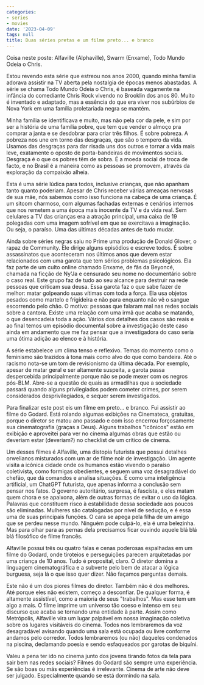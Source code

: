```yaml
---
categories:
- series
- movies
date: '2023-04-09'
tags: null
title: Duas séries pretas e um filme preto... e branco
---
```


Coisa neste poste: Alfaville (Alphaville), Swarm (Enxame), Todo Mundo Odeia o Chris.

Estou revendo esta série que estreou nos anos 2000, quando minha família adorava assistir na TV aberta pela nostalgia de épocas menos abastadas. A série se chama Todo Mundo Odeia o Chris, é baseada vagamente na infância do comediante Chris Rock vivendo no Brooklin dos anos 80. Muito é inventado e adaptado, mas a essência do que era viver nos subúrbios de Nova York em uma família proletariada negra se mantém.

Minha família se identificava e muito, mas não pela cor da pele, e sim por ser a história de uma família pobre, que tem que vender o almoço pra comprar a janta e se desdobrar para criar três filhos. É sobre pobreza. A pobreza nos une em torno das desgraças, que são o tempero da vida. Usamos das desgraças para dar risada uns dos outros e tornar a vida mais leve, exatamente o oposto de porta-bandeiras de movimentos sociais. Desgraça é o que os pobres têm de sobra. É a moeda social de troca de facto, e no Brasil é a maneira como as pessoas se promovem, através da exploração da compaixão alheia.

Esta é uma série lúdica para todos, inclusive crianças, que não apanham tanto quanto poderiam. Apesar de Chris receber várias ameaças nervosas de sua mãe, nós sabemos como isso funciona na cabeça de uma criança. É um sitcom charmoso, com algumas fachadas externas e cenários internos que nos remetem a uma época mais inocente da TV e da vida real. Sem celulares a TV das crianças era a atração principal, uma caixa de 19 polegadas com uma imagem sofrível em que se exercitava a imaginação. Ou seja, o paraíso. Uma das últimas décadas antes de tudo mudar.

Ainda sobre séries negras saiu no Prime uma produção de Donald Glover, o rapaz de Community. Ele dirige alguns episódios e escreve todos. É sobre assassinatos que aconteceram nos últimos anos que devem estar relacionados com uma garota que tem sérios problemas psicológicos. Ela faz parte de um culto online chamado Enxame, de fãs da Beyoncé, chamada na ficção de Ny'Ja e censurado seu nome no documentário sobre o caso real. Este grupo faz de tudo ao seu alcance para destruir na rede pessoas que criticam sua deusa. Essa garota faz o que sabe fazer de melhor: matar golpeando suas vítimas com toda a força. Ela usa objetos pesados como martelo e frigideira e não para enquanto não vê o sangue escorrendo pelo chão. O motivo: pessoas que falaram mal nas redes sociais sobre a cantora. Existe uma relação com uma irmã que acaba se matando, o que desencadeia toda a ação. Vários dos detalhes dos casos são reais e ao final temos um episódio documental sobre a investigação deste caso ainda em andamento que me faz pensar que a investigadora do caso seria uma ótima adição ao elenco e à história.

A série estabelece um clima tenso e reflexivo. Temas do momento como o feminismo são trazidos à tona mais como alvo do que como bandeira. Até o racismo nota-se um tom de revisionismo da última década. Por exemplo, apesar de matar geral e ser altamente suspeita, a garota passa despercebida principalmente porque não se pode mexer com os negros pós-BLM. Abre-se a questão de quais as armadilhas que a sociedade passará quando alguns privilegiados podem cometer crimes, por serem considerados desprivilegiados, e sequer serem investigados.

Para finalizar este post eis um filme em preto... e branco. Fui assistir ao filme do Godard. Está rolando algumas exibições na Cinemateca, gratuitas, porque o diretor se matou ano passado e com isso encerrou forçosamente sua cinematografia (graças a Deus). Alguns trabalhos "icônicos" estão em exibição e aproveitei para ver no cinema algumas obras que estão ou deveriam estar (deveriam?) no checklist de um crítico de cinema.

Um desses filmes é Alfaville, uma distopia futurista que possui detalhes orwelianos misturados com um ar de filme noir de investigação. Um agente visita a icônica cidade onde os humanos estão vivendo o paraíso coletivista, como formigas obedientes, e seguem uma voz desagradável do chefão, que dá comandos e analisa situações. É como uma inteligência artificial, um ChatGPT futurista, que apenas informa a conclusão sem pensar nos fatos. O governo autoritário, surpresa, é fascista, e eles matam quem chora e se apaixona, além de outras formas de evitar o uso da lógica. Palavras que constituem risco à estabilidade dessa sociedade aos poucos são eliminadas. Mulheres são catalogadas por nível de sedução, e é essa uma de suas principais funções. O cara se apega pela filha de um amigo que se perdeu nesse mundo. Ninguém pode culpá-lo, ela é uma belezinha. Mas para olhar para as pernas dela precisamos ficar ouvindo aquele blá blá blá filosófico de filme francês.

Alfaville possui três ou quatro falas e cenas poderosas espalhadas em um filme do Godard, onde tiroteios e perseguições parecem arquitetadas por uma criança de 10 anos. Tudo é proposital, claro. O diretor domina a linguagem cinematográfica e a subverte pelo bem de atacar a lógica burguesa, seja lá o que isso quer dizer. Não façamos perguntas demais.

Este não é um dos piores filmes do diretor. Também não é dos melhores. Até porque eles não existem, começo a desconfiar. De qualquer forma, é altamente assistível, como a maioria de seus "trabalhos". Mas esse tem um algo a mais. O filme imprime um universo tão coeso e intenso em seu discurso que acaba se tornando uma entidade à parte. Assim como Metrópolis, Alfaville vira um lugar palpável em nossa imaginação coletiva sobre os lugares visitáveis do cinema. Todos nos lembraremos da voz desagradável avisando quando uma sala está ocupada ou livre conforme andamos pelo corredor. Todos lembraremos (ou não) daqueles condenados na piscina, declamando poesia e sendo esfaqueados por garotas de biquíni.

Valeu a pena ter ido no cinema junto dos jovens tirando fotos da tela para sair bem nas redes sociais? Filmes do Godard são sempre uma experiência. Se são boas ou más experiências é irrelevante. Cinema de arte não deve ser julgado. Especialmente quando se está dormindo na sala.

